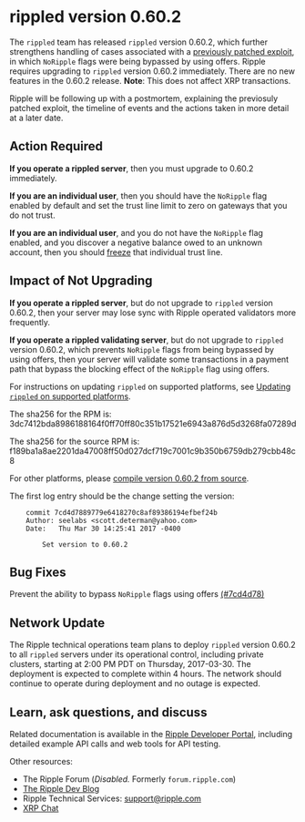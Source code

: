 # rippled version 0.60.2

The `rippled` team has released `rippled` version 0.60.2, which further strengthens handling of cases associated with a [previously patched exploit](https://developers.ripple.com/blog/2017/rippled-0.50.3.html), in which `NoRipple` flags were being bypassed by using offers. Ripple requires upgrading to `rippled` version 0.60.2 immediately. There are no new features in the 0.60.2 release. **Note**: This does not affect XRP transactions.

Ripple will be following up with a postmortem, explaining the previosuly patched exploit, the timeline of events and the actions taken in more detail at a later date.

## Action Required

**If you operate a rippled server**, then you must upgrade to 0.60.2 immediately.

**If you are an individual user**, then you should have the `NoRipple` flag enabled by default and set the trust line limit to zero on gateways that you do not trust.

**If you are an individual user**, and you do not have the `NoRipple` flag enabled, and you discover a negative balance owed to an unknown account, then you should [freeze](https://ripple.com/build/freeze/#individual-freeze) that individual trust line.


## Impact of Not Upgrading

**If you operate a rippled server**, but do not upgrade to `rippled` version 0.60.2, then your server may lose sync with Ripple operated validators more frequently.

**If you operate a rippled validating server**, but do not upgrade to `rippled` version 0.60.2, which prevents `NoRipple` flags from being bypassed by using offers, then your server will validate some transactions in a payment path that bypass the blocking effect of the `NoRipple` flag using offers.

For instructions on updating `rippled` on supported platforms, see [Updating `rippled` on supported platforms](https://ripple.com/build/rippled-setup/#updating-rippled).

The sha256 for the RPM is: 3dc7412bda8986188164f0ff70ff80c351b17521e6943a876d5d3268fa07289d

The sha256 for the source RPM is: f189ba1a8ae2201da47008ff50d027dcf719c7001c9b350b6759db279cbb48c8

For other platforms, please [compile version 0.60.2 from source](https://github.com/ripple/rippled/tree/master/Builds).

The first log entry should be the change setting the version:

        commit 7cd4d7889779e6418270c8af89386194efbef24b
        Author: seelabs <scott.determan@yahoo.com>
        Date:   Thu Mar 30 14:25:41 2017 -0400

        	Set version to 0.60.2


## Bug Fixes

Prevent the ability to bypass `NoRipple` flags using offers [(#7cd4d78)](https://github.com/ripple/rippled/commit/4ff40d4954dfaa237c8b708c2126cb39566776da)

## Network Update

The Ripple technical operations team plans to deploy `rippled` version 0.60.2 to all `rippled` servers under its operational control, including private clusters, starting at 2:00 PM PDT on Thursday, 2017-03-30. The deployment is expected to complete within 4 hours. The network should continue to operate during deployment and no outage is expected.


## Learn, ask questions, and discuss
Related documentation is available in the [Ripple Developer Portal](https://ripple.com/build/), including detailed example API calls and web tools for API testing.

Other resources:

* The Ripple Forum (_Disabled._ Formerly `forum.ripple.com`)
* [The Ripple Dev Blog](https://developers.ripple.com/blog/)
* Ripple Technical Services: support@ripple.com
* [XRP Chat](http://www.xrpchat.com/)